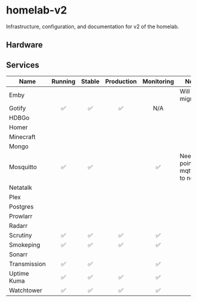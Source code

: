 # homelab-v2

Infrastructure, configuration, and documentation for v2 of the homelab.

## Hardware


## Services

| Name         | Running | Stable | Production | Monitoring | Notes                             |
|--------------|:-------:|:------:|:----------:|:----------:|-----------------------------------|
| Emby         |         |        |            |            | Will not migrate                  |
| Gotify       |    ✅    |   ✅    |     ✅      |    N/A     |                                   |
| HDBGo        |         |        |            |            |                                   |
| Homer        |         |        |            |            |                                   |
| Minecraft    |         |        |            |            |                                   |
| Mongo        |         |        |            |            |                                   |
| Mosquitto    |    ✅    |   ✅    |            |     ✅      | Need to point mqtt.schu to new IP |
| Netatalk     |         |        |            |            |                                   |
| Plex         |         |        |            |            |                                   |
| Postgres     |         |        |            |            |                                   |
| Prowlarr     |         |        |            |            |                                   |
| Radarr       |         |        |            |            |                                   |
| Scrutiny     |    ✅    |   ✅    |     ✅      |     ✅      |                                   |
| Smokeping    |    ✅    |   ✅    |     ✅      |     ✅      |                                   |
| Sonarr       |         |        |            |            |                                   |
| Transmission |    ✅    |   ✅    |            |     ✅      |                                   |
| Uptime Kuma  |    ✅    |   ✅    |     ✅      |     ✅      |                                   |
| Watchtower   |    ✅    |   ✅    |     ✅      |     ✅      |                                   |
